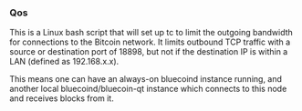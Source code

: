 ### Qos ###

This is a Linux bash script that will set up tc to limit the outgoing bandwidth for connections to the Bitcoin network. It limits outbound TCP traffic with a source or destination port of 18898, but not if the destination IP is within a LAN (defined as 192.168.x.x).

This means one can have an always-on bluecoind instance running, and another local bluecoind/bluecoin-qt instance which connects to this node and receives blocks from it.
